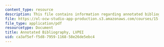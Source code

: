 ```yaml
---
content_type: resource
description: This file contains information regarding annotated bibliography.
file: https://ol-ocw-studio-app-production.s3.amazonaws.com/courses/15-s07-globalhealth-lab-spring-2013/ca3af5eff5d87959116858e26de5ebc4_MIT15_S07S13_ann_bib_lvp.pdf
file_type: application/pdf
resourcetype: Document
title: Annotated Bibliography, LVPEI
uid: ca3af5ef-f5d8-7959-1168-58e26de5ebc4
---
```

